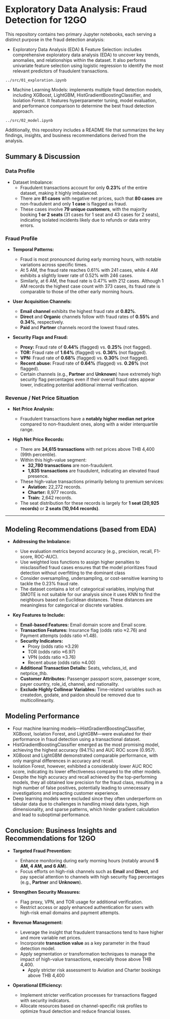 # Exploratory Data Analysis: Fraud Detection for 12GO

This repository contains two primary Jupyter notebooks, each serving a distinct purpose in the fraud detection analysis:

- Exploratory Data Analysis (EDA) & Feature Selection: includes comprehensive exploratory data analysis (EDA) to uncover key trends, anomalies, and relationships within the dataset.
It also performs univariate feature selection using logistic regression to identify the most relevant predictors of fraudulent transactions.
```
../src/01_exploration.ipynb
```

- Machine Learning Models: implements multiple fraud detection models, including XGBoost, LightGBM, HistGradientBoostingClassifier, and Isolation Forest.
It features hyperparameter tuning, model evaluation, and performance comparison to determine the best fraud detection approach.
```
../src/02_model.ipynb
```
Additionally, this repository includes a README file that summarizes the key findings, insights, and business recommendations derived from the analysis.
## Summary & Discussion

### Data Profile
- Dataset Imbalance:
  - Fraudulent transactions account for only **0.23%** of the entire dataset, making it highly imbalanced.
  - There are **81 cases** with negative net prices, such that **80 cases** are non-fraudulent and only **1 case** is flagged as fraud.
  - These cases involve **79 unique customers**, with the majority booking **1 or 2 seats** (31 cases for 1 seat and 43 cases for 2 seats), indicating isolated incidents likely due to refunds or data entry errors.

### Fraud Profile
- **Temporal Patterns:**
  - Fraud is most pronounced during early morning hours, with notable variations across specific times. 
  - At 5 AM, the fraud rate reaches 0.61% with 241 cases, while 4 AM exhibits a slightly lower rate of 0.52% with 246 cases. 
  - Similarly, at 6 AM, the fraud rate is 0.47% with 212 cases. Although 1 AM records the highest case count with 373 cases, its fraud rate is comparable to those of the other early morning hours.

- **User Acquisition Channels:**
  - **Email channel** exhibits the highest fraud rate at **0.82%**.
  - **Direct** and **Organic** channels follow with fraud rates of **0.55%** and **0.34%**, respectively.
  - **Paid** and **Partner** channels record the lowest fraud rates.

- **Security Flags and Fraud:**
  - **Proxy:** Fraud rate of **0.44%** (flagged) vs. **0.25%** (not flagged).
  - **TOR:** Fraud rate of **1.64%** (flagged) vs. **0.36%** (not flagged).
  - **VPN:** Fraud rate of **0.68%** (flagged) vs. **0.30%** (not flagged).
  - **Recent abuse:** Fraud rate of **0.64%** (flagged) vs. **0.26%** (not flagged).
  - Certain channels (e.g., **Partner** and **Unknown**) have extremely high security flag percentages even if their overall fraud rates appear lower, indicating potential additional internal verification.

### Revenue / Net Price Situation

- **Net Price Analysis:**
  - Fraudulent transactions have a **notably higher median net price** compared to non-fraudulent ones, along with a wider interquartile range.
  
- **High Net Price Records:**
  - There are **34,615 transactions** with net prices above THB 4,400 (99th percentile).
  - Within this high-value segment:
    - **32,780 transactions** are non-fraudulent.
    - **1,835 transactions** are fraudulent, indicating an elevated fraud presence.
  - These high-value transactions primarily belong to premium services:
    - **Aviation:** 22,272 records.
    - **Charter:** 8,977 records.
    - **Train:** 2,642 records.
  - The seat distribution for these records is largely for **1 seat (20,925 records)** or **2 seats (10,944 records)**.
---

## Modeling Recommendations (based from EDA)
- **Addressing the Imbalance:**
  - Use evaluation metrics beyond accuracy (e.g., precision, recall, F1-score, ROC-AUC).
  - Use weighted loss functions to assign higher penalties to misclassified fraud cases ensures that the model prioritizes fraud detection without overfitting to the dominant class
  - Consider oversampling, undersampling, or cost-sensitive learning to tackle the 0.23% fraud rate.
  - The dataset contains a lot of categorical variables, implying that SMOTE is not suitable for our analysis since it uses KNN to find the neighbours based on Euclidean distances. These distances are meaningless for categorical or discrete variables.

- **Key Features to Include:**
  - **Email-based Features:** Email domain score and Email score.
  - **Transaction Features:** Insurance flag (odds ratio ≈2.76) and Payment attempts (odds ratio ≈1.48).
  - **Security Indicators:** 
    - Proxy (odds ratio ≈3.29)
    - TOR (odds ratio ≈6.97)
    - VPN (odds ratio ≈3.76)
    - Recent abuse (odds ratio ≈4.00)
  - **Additional Transaction Details:** Seats, vehclass_id, and netprice_thb.
  - **Customer Attributes:** Passenger passport score, passenger score, payer country, role_id, channel, and nationality.
  - **Exclude Highly Collinear Variables:** Time-related variables such as createdon, godate, and paidon should be removed due to multicollinearity.

## Modeling Performance
- Four machine learning models—HistGradientBoostingClassifier, XGBoost, Isolation Forest, and LightGBM—were evaluated for their performance in fraud detection using a transactional dataset.
- HistGradientBoostingClassifier emerged as the most promising model, achieving the highest accuracy (94.1%) and AUC ROC score (0.957).
- XGBoost and LightGBM demonstrated comparable performance, with only marginal differences in accuracy and recall.
- Isolation Forest, however, exhibited a considerably lower AUC ROC score, indicating its lower effectiveness compared to the other models.
- Despite the high accuracy and recall achieved by the top-performing models, they all obtained low precision for the fraud class, resulting in a high number of false positives, potentially leading to unnecessary investigations and impacting customer experience.
- Deep learning models were excluded since they often underperform on tabular data due to challenges in handling mixed data types, high dimensionality, and sparse patterns, which hinder gradient calculation and lead to suboptimal performance.


## Conclusion: Business Insights and Recommendations for 12GO

- **Targeted Fraud Prevention:**
  - Enhance monitoring during early morning hours (notably around **5 AM, 4 AM, and 6 AM**).
  - Focus efforts on high-risk channels such as **Email** and **Direct**, and pay special attention to channels with high security flag percentages (e.g., **Partner** and **Unknown**).

- **Strengthen Security Measures:**
  - Flag proxy, VPN, and TOR usage for additional verification.
  - Restrict access or apply enhanced authentication for users with high-risk email domains and payment attempts.

- **Revenue Management:**
  - Leverage the insight that fraudulent transactions tend to have higher and more variable net prices.
  - Incorporate **transaction value** as a key parameter in the fraud detection model.
  - Apply segmentation or transformation techniques to manage the impact of high-value transactions, especially those above THB 4,400.
      - Apply stricter risk assessment to Aviation and Charter bookings above THB 4,400

- **Operational Efficiency:**
  - Implement stricter verification processes for transactions flagged with security indicators.
  - Allocate resources based on channel-specific risk profiles to optimize fraud detection and reduce financial losses.


